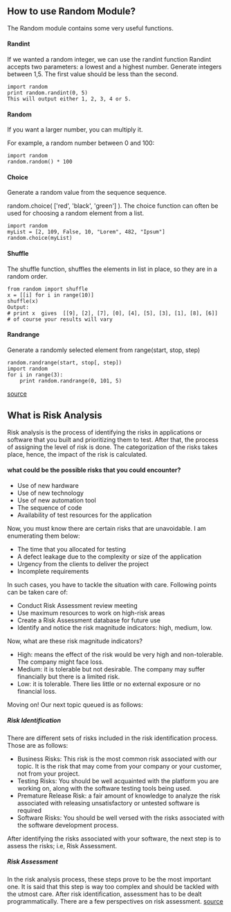 ## How to use Random Module?
The Random module contains some very useful functions.

#### Randint
If we wanted a random integer, we can use the randint function Randint accepts two parameters: a lowest and a highest number. Generate integers between 1,5. The first value should be less than the second.
```
import random
print random.randint(0, 5)
This will output either 1, 2, 3, 4 or 5.
```
#### Random
If you want a larger number, you can multiply it.

For example, a random number between 0 and 100:
```
import random
random.random() * 100
```
#### Choice
Generate a random value from the sequence sequence.

random.choice( ['red', 'black', 'green'] ).
The choice function can often be used for choosing a random element from a list.
```
import random
myList = [2, 109, False, 10, "Lorem", 482, "Ipsum"]
random.choice(myList)
```

#### Shuffle
The shuffle function, shuffles the elements in list in place, so they are in a random order.

```
from random import shuffle
x = [[i] for i in range(10)]
shuffle(x)
Output:
# print x  gives  [[9], [2], [7], [0], [4], [5], [3], [1], [8], [6]]
# of course your results will vary
```

#### Randrange
Generate a randomly selected element from range(start, stop, step)
```
random.randrange(start, stop[, step])
import random
for i in range(3):
    print random.randrange(0, 101, 5)
```
[source](https://www.pythonforbeginners.com/random/how-to-use-the-random-module-in-python)

## What is Risk Analysis
Risk analysis is the process of identifying the risks in applications or software that you built and prioritizing them to test. After that, the process of assigning the level of risk is done. The categorization of the risks takes place, hence, the impact of the risk is calculated.  

#### what could be the possible risks that you could encounter? 

- Use of new hardware
- Use of new technology
- Use of new automation tool
- The sequence of code
- Availability of test resources for the application

Now, you must know there are certain risks that are unavoidable. I am enumerating them below:

- The time that you allocated for testing
- A defect leakage due to the complexity or size of the application
- Urgency from the clients to deliver the project
- Incomplete requirements

In such cases, you have to tackle the situation with care. Following points can be taken care of:

- Conduct Risk Assessment review meeting
- Use maximum resources to work on high-risk areas
- Create a Risk Assessment database for future use
- Identify and notice the risk magnitude indicators: high, medium, low.

Now, what are these risk magnitude indicators? 

- High: means the effect of the risk would be very high and non-tolerable. The company might face loss.
- Medium: it is tolerable but not desirable. The company may suffer financially but there is a limited risk.
- Low: it is tolerable. There lies little or no external exposure or no financial loss.

Moving on! Our next topic queued is as follows:

##### Risk Identification
There are different sets of risks included in the risk identification process. Those are as follows:

- Business Risks: This risk is the most common risk associated with our topic. It is the risk that may come from your company or your customer, not from your project.
- Testing Risks: You should be well acquainted with the platform you are working on, along with the software testing tools being used.
- Premature Release Risk: a fair amount of knowledge to analyze the risk associated with releasing unsatisfactory or untested software is required
- Software Risks: You should be well versed with the risks associated with the software development process.

After identifying the risks associated with your software, the next step is to assess the risks; i.e, Risk Assessment.

##### Risk Assessment
In the risk analysis process, these steps prove to be the most important one. It is said that this step is way too complex and should be tackled with the utmost care. After risk identification, assessment has to be dealt programmatically. There are a few perspectives on risk assessment.
[source](https://www.edureka.co/blog/risk-analysis-in-software-testing/)
